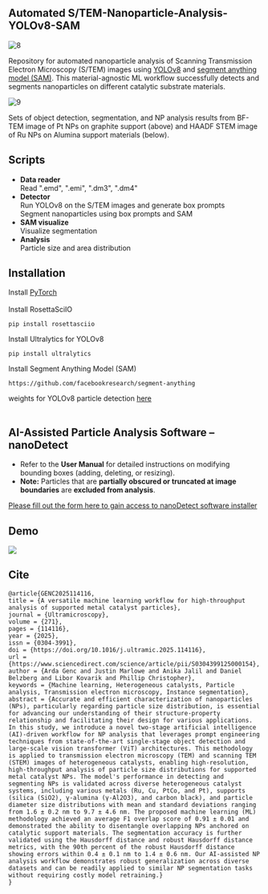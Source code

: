 ## Automated S/TEM-Nanoparticle-Analysis-YOLOv8-SAM


![8](https://github.com/ArdaGen/STEM-Nanoparticle-Analysis-YOLOv8-SAM/blob/main/images/flow.svg)


Repository for automated nanoparticle analysis of Scanning Transmission Electron Microscopy (S/TEM) images using [YOLOv8](https://github.com/ultralytics/ultralytics) and [segment anything model (SAM)](https://github.com/facebookresearch/segment-anything).
This material-agnostic ML workflow successfully detects and segments nanoparticles on different catalytic substrate materials.

![9](https://github.com/ArdaGen/STEM-Automated-Nanoparticle-Analysis-YOLOv8-SAM/blob/main/images/results10.png)

Sets of object detection, segmentation, and NP analysis results from BF-TEM image of Pt NPs on graphite support (above) and HAADF STEM image of Ru NPs on Alumina support materials (below).


## Scripts
* **Data reader** <br>
  Read ".emd", ".emi", ".dm3", ".dm4"
* **Detector** <br>
  Run YOLOv8 on the S/TEM images and generate box prompts <br>
  Segment nanoparticles using box prompts and SAM
* **SAM visualize** <br>
  Visualize segmentation
* **Analysis** <br>
  Particle size and area distribution <br>


## Installation
Install [PyTorch](https://pytorch.org/get-started/locally/)
<br>
<br>
Install RosettaSciIO
```
pip install rosettasciio
```
Install Ultralytics for YOLOv8
```
pip install ultralytics
```
Install Segment Anything Model (SAM)
```
https://github.com/facebookresearch/segment-anything
```
weights for YOLOv8 particle detection [here](https://drive.google.com/drive/folders/1-ooqb_eBRD0WLau7fTwLcZzDW7jWfmDM?usp=sharing)
<br>
<br>


## AI-Assisted Particle Analysis Software – nanoDetect
- Refer to the **User Manual** for detailed instructions on modifying bounding boxes (adding, deleting, or resizing).  
- **Note:** Particles that are **partially obscured or truncated at image boundaries** are **excluded from analysis**.



  
[Please fill out the form here to gain access to nanoDetect software installer](https://docs.google.com/forms/d/e/1FAIpQLScmBEpYrSrEPY_Y80fxzhahPQM6Qyug_sTkhP42lKNQTQ7Wmw/viewform?usp=header)

## Demo
![](https://github.com/ArdaGen/STEM-Automated-Nanoparticle-Analysis-YOLOv8-SAM/blob/main/images/nanoDetect_v2.2.gif)

## Cite
```
@article{GENC2025114116,
title = {A versatile machine learning workflow for high-throughput analysis of supported metal catalyst particles},
journal = {Ultramicroscopy},
volume = {271},
pages = {114116},
year = {2025},
issn = {0304-3991},
doi = {https://doi.org/10.1016/j.ultramic.2025.114116},
url = {https://www.sciencedirect.com/science/article/pii/S0304399125000154},
author = {Arda Genc and Justin Marlowe and Anika Jalil and Daniel Belzberg and Libor Kovarik and Phillip Christopher},
keywords = {Machine learning, Heterogeneous catalysts, Particle analysis, Transmission electron microscopy, Instance segmentation},
abstract = {Accurate and efficient characterization of nanoparticles (NPs), particularly regarding particle size distribution, is essential for advancing our understanding of their structure-property relationship and facilitating their design for various applications. In this study, we introduce a novel two-stage artificial intelligence (AI)-driven workflow for NP analysis that leverages prompt engineering techniques from state-of-the-art single-stage object detection and large-scale vision transformer (ViT) architectures. This methodology is applied to transmission electron microscopy (TEM) and scanning TEM (STEM) images of heterogeneous catalysts, enabling high-resolution, high-throughput analysis of particle size distributions for supported metal catalyst NPs. The model's performance in detecting and segmenting NPs is validated across diverse heterogeneous catalyst systems, including various metals (Ru, Cu, PtCo, and Pt), supports (silica (SiO2), γ-alumina (γ-Al2O3), and carbon black), and particle diameter size distributions with mean and standard deviations ranging from 1.6 ± 0.2 nm to 9.7 ± 4.6 nm. The proposed machine learning (ML) methodology achieved an average F1 overlap score of 0.91 ± 0.01 and demonstrated the ability to disentangle overlapping NPs anchored on catalytic support materials. The segmentation accuracy is further validated using the Hausdorff distance and robust Hausdorff distance metrics, with the 90th percent of the robust Hausdorff distance showing errors within 0.4 ± 0.1 nm to 1.4 ± 0.6 nm. Our AI-assisted NP analysis workflow demonstrates robust generalization across diverse datasets and can be readily applied to similar NP segmentation tasks without requiring costly model retraining.}
}

```




